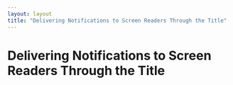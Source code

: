 ```yaml
---
layout: layout
title: "Delivering Notifications to Screen Readers Through the Title"
---
```


# Delivering Notifications to Screen Readers Through the Title



